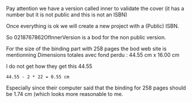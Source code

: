Pay attention we have a version called inner to validate the cover (it has a number but it is not public and this is not an ISBN)

Once everything is ok we will create a new project with a (Public) ISBN. 

So 0218767862OfInnerVersion is a bod  for the non public version.

For the size of the binding part with 258 pages the bod web site is mentionning
	Dimensions totales avec fond perdu : 44.55 cm x 16.00 cm



I do not get how they get this 44.55

	44.55 - 2 * 22 = 0.55 cm 
	
Especially since their computer said that the binding for 258 pages should be 1.74 cm (which looks more reasonable to me.

	
	